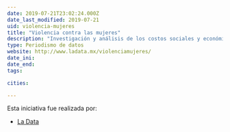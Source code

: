 ```yaml
---
date: 2019-07-21T23:02:24.000Z
date_last_modified: 2019-07-21
uid: violencia-mujeres
title: "Violencia contra las mujeres"
description: "Investigación y análisis de los costos sociales y económicos que genera la violencia contra la mujer en México."
type: Periodismo de datos
website: http://www.ladata.mx/violenciamujeres/
date_ini: 
date_end: 
tags:

cities: 

---
```


Esta iniciativa fue realizada por:

- [La Data](/organizaciones/la-data-mx)
